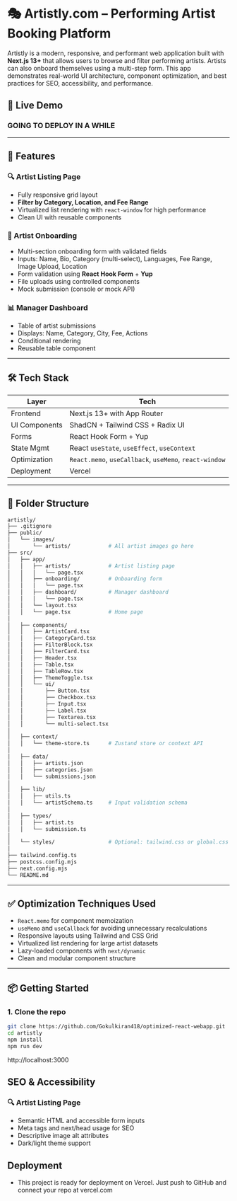 # 🎭 Artistly.com – Performing Artist Booking Platform

Artistly is a modern, responsive, and performant web application built with **Next.js 13+** that allows users to browse and filter performing artists. Artists can also onboard themselves using a multi-step form. This app demonstrates real-world UI architecture, component optimization, and best practices for SEO, accessibility, and performance.

## 🚀 Live Demo

### GOING TO DEPLOY IN A WHILE

---

## 📌 Features

### 🔍 Artist Listing Page
- Fully responsive grid layout
- **Filter by Category, Location, and Fee Range**
- Virtualized list rendering with `react-window` for high performance
- Clean UI with reusable components

### 📝 Artist Onboarding
- Multi-section onboarding form with validated fields
- Inputs: Name, Bio, Category (multi-select), Languages, Fee Range, Image Upload, Location
- Form validation using **React Hook Form** + **Yup**
- File uploads using controlled components
- Mock submission (console or mock API)

### 📊 Manager Dashboard
- Table of artist submissions
- Displays: Name, Category, City, Fee, Actions
- Conditional rendering
- Reusable table component

---

## 🛠️ Tech Stack

| Layer        | Tech                                  |
|--------------|----------------------------------------|
| Frontend     | Next.js 13+ with App Router            |
| UI Components| ShadCN + Tailwind CSS + Radix UI       |
| Forms        | React Hook Form + Yup                  |
| State Mgmt   | React `useState`, `useEffect`, `useContext` |
| Optimization | `React.memo`, `useCallback`, `useMemo`, `react-window` |
| Deployment   | Vercel                                  |

---

## 📁 Folder Structure

```bash
artistly/
├── .gitignore
├── public/
│   └── images/
│       └── artists/            # All artist images go here
├── src/
│   ├── app/
│   │   ├── artists/            # Artist listing page
│   │   │   └── page.tsx
│   │   ├── onboarding/         # Onboarding form
│   │   │   └── page.tsx
│   │   ├── dashboard/          # Manager dashboard
│   │   │   └── page.tsx
│   │   └── layout.tsx
│   │   └── page.tsx            # Home page
│
│   ├── components/
│   │   ├── ArtistCard.tsx
│   │   ├── CategoryCard.tsx
│   │   ├── FilterBlock.tsx
│   │   ├── FilterCard.tsx
│   │   ├── Header.tsx
│   │   ├── Table.tsx
│   │   ├── TableRow.tsx
│   │   ├── ThemeToggle.tsx
│   │   └── ui/
│   │       ├── Button.tsx
│   │       ├── Checkbox.tsx
│   │       ├── Input.tsx
│   │       ├── Label.tsx
│   │       ├── Textarea.tsx
│   │       └── multi-select.tsx
│
│   ├── context/
│   │   └── theme-store.ts      # Zustand store or context API
│
│   ├── data/
│   │   ├── artists.json
│   │   ├── categories.json
│   │   └── submissions.json
│
│   ├── lib/
│   │   ├── utils.ts
│   │   └── artistSchema.ts     # Input validation schema
│
│   ├── types/
│   │   ├── artist.ts
│   │   └── submission.ts
│
│   └── styles/                 # Optional: tailwind.css or global.css
│
├── tailwind.config.ts
├── postcss.config.mjs
├── next.config.mjs
└── README.md
```

---

## ✅ Optimization Techniques Used

- `React.memo` for component memoization
- `useMemo` and `useCallback` for avoiding unnecessary recalculations
- Responsive layouts using Tailwind and CSS Grid
- Virtualized list rendering for large artist datasets
- Lazy-loaded components with `next/dynamic`
- Clean and modular component structure

---

## 📦 Getting Started

### 1. Clone the repo
```bash
git clone https://github.com/Gokulkiran418/optimized-react-webapp.git
cd artistly
npm install
npm run dev
```
http://localhost:3000

## SEO & Accessibility

### 🔍 Artist Listing Page
- Semantic HTML and accessible form inputs
- Meta tags and next/head usage for SEO
- Descriptive image alt attributes
- Dark/light theme support

## Deployment
- This project is ready for deployment on Vercel. Just push to GitHub and connect your repo at vercel.com